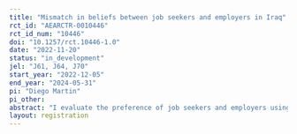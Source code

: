 ```yaml
---
title: "Mismatch in beliefs between job seekers and employers in Iraq"
rct_id: "AEARCTR-0010446"
rct_id_num: "10446"
doi: "10.1257/rct.10446-1.0"
date: "2022-11-20"
status: "in_development"
jel: "J61, J64, J70"
start_year: "2022-12-05"
end_year: "2024-05-31"
pi: "Diego Martin"
pi_other:
abstract: "I evaluate the preference of job seekers and employers using an incentivized resume rating (IRR), where subjects evaluate hypothetical vacancies and resumes. Employers will assess hypothetical CVs and choose the profile they would hire. Based on their elections, employers will receive three real candidates to fill vacancies. I will randomly assign an information treatment to half job seekers, showing the hiring rate of women, migration status, and living distance to the location. Job seekers will evaluate hypothetical vacancies, knowing they will receive three actual vacancies based on their assessment. "
layout: registration
---
```


